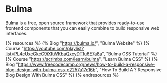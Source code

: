 # Bulma

Bulma is a free, open source framework that provides ready-to-use frontend components that you can easily combine to build responsive web interfaces.

{% resources %}
  {% Blog "https://bulma.io/", "Bulma Website" %}
  {% Course "https://youtube.com/playlist?list=PL4cUxeGkcC9iXItWKbaQxcyDT1u6E7a8a", "Bulma CSS Tutorial" %}
  {% Course "https://scrimba.com/learn/bulma", "Learn Bulma CSS" %}
  {% Blog "https://www.freecodecamp.org/news/how-to-build-a-responsive-blog-design-with-bulma-css-c2257a17c16b", "How To Build A ? Responsive Blog Design With Bulma CSS" %}
{% endresources %}

